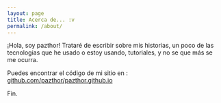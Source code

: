 ```yaml
---
layout: page
title: Acerca de... :v
permalink: /about/
---
```


¡Hola, soy pazthor!
Trataré de escribir sobre mis historias, un poco de las tecnologias que he usado o estoy usando, tutoriales, y no se que más se me ocurra.

Puedes encontrar el código de mi sitio  en : [github.com/pazthor/pazthor.github.io](https://github.com/pazthor/pazthor.github.io)

Fin.